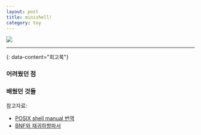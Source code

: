 ```yaml
---
layout: post
title: minishell!
category: toy
---
```

[![](https://img.shields.io/badge/github-181717?style=flat-square&logo=github&logoColor=white)](https://github.com/sayoon-mandarine/micorshell)

---
{: data-content="회고록"}

### 어려웠던 점






### 배웠던 것들











참고자료:
  - [POSIX shell manual 번역](https://80000coding.oopy.io/9e88ba5f-4c38-44b2-9ddd-c1626c6b4dc4) 
  - [BNF와 재귀하향파서](https://casterian.net/algo/bnf.html)





